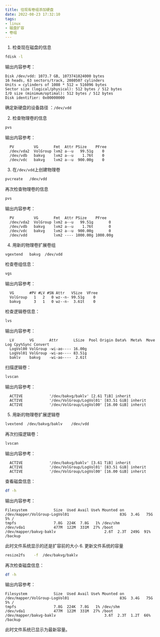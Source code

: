 ```yaml
---
title: 往现有卷组添加硬盘
date: 2022-08-23 17:32:10
tags:
- linux
- 磁盘扩容
- 卷组
---
```

1. 检查现在磁盘的信息  
```bash
fdisk -l
```
输出内容参考：
```
Disk /dev/vdd: 1073.7 GB, 1073741824000 bytes
16 heads, 63 sectors/track, 2080507 cylinders
Units = cylinders of 1008 * 512 = 516096 bytes
Sector size (logical/physical): 512 bytes / 512 bytes
I/O size (minimum/optimal): 512 bytes / 512 bytes
Disk identifier: 0x00000000
```

确定新硬盘的设备路径 ：```/dev/vdd```

2. 检查物理卷的信息
```bash
pvs
```
输出内容参考：
```
  PV         VG       Fmt  Attr PSize    PFree
  /dev/vda2  VolGroup lvm2 a--u   99.51g    0
  /dev/vdb   bakvg    lvm2 a--u    1.76t    0
  /dev/vdc   bakvg    lvm2 a--u  900.00g    0
```
3. 在```/dev/vdd```上创建物理卷
```bash
pvcreate   /dev/vdd
```
再次检查物理卷的信息
```bash
pvs
```
输出内容参考：
```
  PV         VG       Fmt  Attr PSize    PFree   
  /dev/vda2  VolGroup lvm2 a--u   99.51g       0
  /dev/vdb   bakvg    lvm2 a--u    1.76t       0
  /dev/vdc   bakvg    lvm2 a--u  900.00g       0
  /dev/vdd            lvm2 ---- 1000.00g 1000.00g
```
4. 用新的物理卷扩展卷组
```bash
vgextend   bakvg  /dev/vdd
```
检查卷组信息：
```bash
vgs
```
输出内容参考：
```
  VG       #PV #LV #SN Attr   VSize  VFree
  VolGroup   1   2   0 wz--n- 99.51g    0
  bakvg      3   1   0 wz--n-  3.61t    0
```
检查逻辑卷信息：
```bash
lvs
```
输出内容参考：
```
  LV       VG       Attr       LSize  Pool Origin Data%  Meta%  Move Log Cpy%Sync Convert
  LogVol00 VolGroup -wi-ao---- 16.00g                                                    
  LogVol01 VolGroup -wi-ao---- 83.51g                                                    
  baklv    bakvg    -wi-ao----  2.61t  
```
扫描逻辑卷：
```bash
lvscan
```
输出内容参考：
```
  ACTIVE            '/dev/bakvg/baklv' [2.61 TiB] inherit
  ACTIVE            '/dev/VolGroup/LogVol01' [83.51 GiB] inherit
  ACTIVE            '/dev/VolGroup/LogVol00' [16.00 GiB] inherit
```
5. 用新的物理卷扩展逻辑卷
```bash
lvextend  /dev/bakvg/baklv    /dev/vdd
```
再次扫描逻辑卷：
```bash
lvscan
```
输出内容参考：
```
  ACTIVE            '/dev/bakvg/baklv' [3.61 TiB] inherit
  ACTIVE            '/dev/VolGroup/LogVol01' [83.51 GiB] inherit
  ACTIVE            '/dev/VolGroup/LogVol00' [16.00 GiB] inherit
```
查看磁盘信息：
```bash
df -h
```
输出内容参考：
```
Filesystem            Size  Used Avail Use% Mounted on
/dev/mapper/VolGroup-LogVol01                       83G  3.4G   75G   5% /
tmpfs                 7.8G  224K  7.8G   1% /dev/shm
/dev/vda1             477M  122M  331M  27% /boot
/dev/mapper/bakvg-baklv                      2.6T  2.3T  249G  91% /backup
```
此时文件系统显示的还是扩容前的大小
6. 更新文件系统的容量
```bash
resize2fs    -f  /dev/bakvg/baklv
```
再次检查磁盘信息：
```bash
df -h
```
输出内容参考：
```
Filesystem            Size  Used Avail Use% Mounted on
/dev/mapper/VolGroup-LogVol01                       83G  3.4G   75G   5% /
tmpfs                 7.8G  224K  7.8G   1% /dev/shm
/dev/vda1             477M  122M  331M  27% /boot
/dev/mapper/bakvg-baklv                      3.6T  2.3T  1.2T  66% /backup
```
此时文件系统已显示为最新容量。
